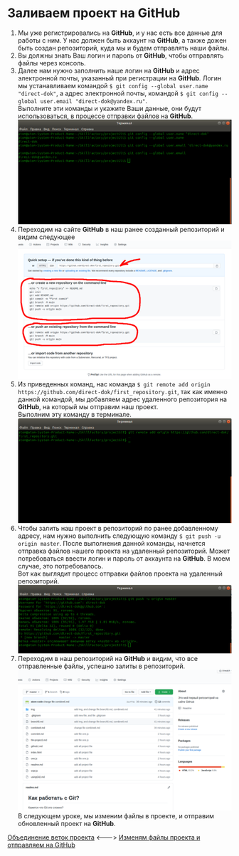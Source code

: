 # Заливаем проект на GitHub

1. Мы уже регистрировались на **GitHub**, и у нас есть все данные для работы с ним. У нас должен быть аккаунт на **GitHub**, а также дожен быть создан репозиторий, куда мы и будем отправлять наши файлы.  
2. Вы должны знать Ваш логин и пароль от **GitHub**, чтобы отправлять файлы через консоль.  
3. Далее нам нужно заполнить наше логин на **GitHub** и адрес электронной почты, указанный при регистрации на **GitHub**. Логин мы устанавливаем командой `$ git config --global user.name "direct-dok"`, а адрес электронной почты, командой `$ git config --global user.email "direct-dok@yandex.ru"`.  
Выполните эти команды и укажите Ваши данные, они будут использоваться, в процессе отправки файлов на **GitHub**.  
![Замена логина и адреса электронной почты](./img/github40.png "Меняем логин и адрес электронной почты")  
4. Переходим на сайте **GitHub** в наш ранее созданный репозиторий и видим следующее  
![Страница после создания репозитория](./img/github8.png "Страница с командами для Git")  
5. Из приведенных команд, нас команда `$ git remote add origin https://github.com/direct-dok/first_repository.git`, так как именно данной командой, мы добавляем адрес удаленного репозитория на **GitHub**, на который мы отправим наш проект.  
Выполним эту команду в терминале.  
![Добавляем адрес удаленного репозитория](./img/github41.png "Добавляем адрес репозитория")  
6. Чтобы залить наш проект в репозиторий по ранее добавленному адресу, нам нужно выполнить следующую команду `$ git push -u origin master`. После выполнения данной команды, начнется отправка файлов нашего проекта на удаленный репозиторий. Может потребоваться ввести логин и пароль от аккаунта на **GitHub**. В моем случае, это потребовалось.  
Вот как выглядит процесс отправки файлов проекта на удаленный репозиторий.  
![Отправляем файлы на удаленный репозиторий](./img/github42.png "Отправка файлов на GitHub")  
7. Переходим в наш репозиторий на **GitHub** и видим, что все отправленные файлы, успешно залиты в репозиторий.  
![Файлы на удаленном репозитории](./img/github43.png "Файлы залитые на GitHub")
В следующем уроке, мы изменим файлы в проекте, и отправим обновленный проект на **GitHub**.  

[Объединение веток проекта](combine6.md "Нажмите, чтобы перейти в предыдущей главе") <---> [Изменям файлы проекта и отправляем на GitHub](changefile8.md "Нажмите, чтобы перейти к следующей части")